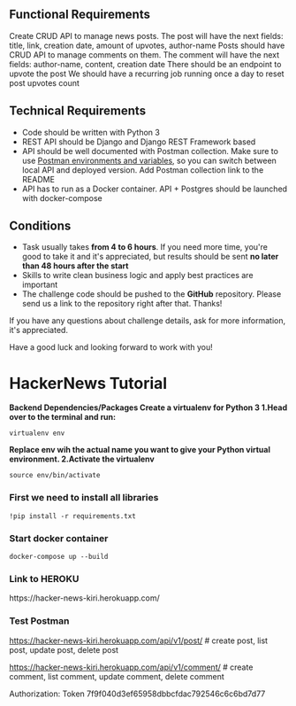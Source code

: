 ## **Functional Requirements**
Create CRUD API to manage news posts. The post will have the next fields: title, link, creation date, amount of upvotes, author-name
Posts should have CRUD API to manage comments on them. The comment will have the next fields: author-name, content, creation date
There should be an endpoint to upvote the post
We should have a recurring job running once a day to reset post upvotes count

## **Technical Requirements**

- Code should be written with Python 3
- REST API should be Django and Django REST Framework based
- API should be well documented with Postman collection. Make sure to use [Postman environments and variables](https://learning.postman.com/docs/postman/variables-and-environments/variables/#understanding-variables-and-environments), so you can switch between local API and deployed version. Add Postman collection link to the README
- API has to run as a Docker container. API + Postgres should be launched with docker-compose

## **Conditions**

- Task usually takes **from 4 to 6 hours**. If you need more time, you're good to take it and it's appreciated, but results should be sent **no later than 48 hours after the start**
- Skills to write clean business logic and apply best practices are important
- The challenge code should be pushed to the **GitHub** repository. Please send us a link to the repository right after that. Thanks!

If you have any questions about challenge details, ask for more information, it's appreciated.

Have a good luck and looking forward to work with you!

# HackerNews Tutorial
**Backend Dependencies/Packages
Create a virtualenv for Python 3
1.Head over to the terminal and run:**
```
virtualenv env 
```
**Replace env wih the actual name you want to give your Python virtual environment.
2.Activate the virtualenv**
```
source env/bin/activate
```

<h3>First we need to install all libraries
</h3>

```
!pip install -r requirements.txt
```
<h3> Start docker container</h3>

```
docker-compose up --build
```
 <h3> Link to HEROKU</h3> 
 https://hacker-news-kiri.herokuapp.com/
 
<h3> Test Postman</h3>  

https://hacker-news-kiri.herokuapp.com/api/v1/post/ # create post, list post, update post, delete post

https://hacker-news-kiri.herokuapp.com/api/v1/comment/ # create comment, list comment, update comment, delete comment

Authorization: Token 7f9f040d3ef65958dbbcfdac792546c6c6bd7d77
